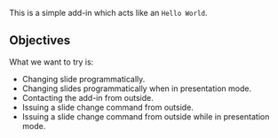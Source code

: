 This is a simple add-in which acts like an `Hello World`.

## Objectives
What we want to try is:

- Changing slide programmatically.
- Changing slides programmatically when in presentation mode.
- Contacting the add-in from outside.
- Issuing a slide change command from outside.
- Issuing a slide change command from outside while in presentation mode.
